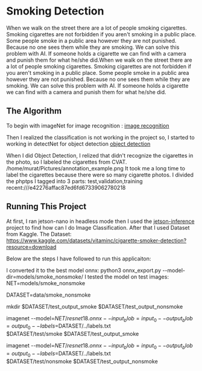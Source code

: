 # Smoking Detection
When we walk on the street there are a lot of people smoking cigarettes. Smoking cigarettes are not forbidden if you aren't smoking in a public place. 	Some people smoke in a public area however they are not punished. Because no one sees them while they are smoking. We can solve this problem with AI. If someone holds a cigarette we can find with a camera and punish them for what he/she did.When we walk on the street there are a lot of people smoking cigarettes. Smoking cigarettes are not forbidden if you aren't smoking in a public place. 	Some people smoke in a public area however they are not punished. Because no one sees them while they are smoking. We can solve this problem with AI. If someone holds a cigarette we can find with a camera and punish them for what he/she did.
## The Algorithm
To begin with imageNet for image recognition : [image recognition](https://github.com/dusty-nv/jetson-inference/blob/master/docs/imagenet-console-2.md)

Then I realized the classification is not working in the project so, I started to working in detectNet for object detection
[object detection](https://github.com/dusty-nv/jetson-inference/blob/master/docs/detectnet-console-2.md)

When I did Object Detection, I relized that didn't recognize the cigarettes in the photo, so I labeled the cigarettes from CVAT.
/home/murat/Pictures/annotation_example.png
It took me a long time to label the cigarettes because there were so many cigarette photos. I divided the phptps I tagged into 3 parts: test,validation,training 
recent:///e42276affac87ed6fd67339062780218
## Running This Project

At first, I ran jetson-nano in headless mode then I used the [jetson-inference](https://github.com/dusty-nv/jetson-inference) project to find how can I do Image Classification. After that I used Dataset from Kaggle. The Dataset: https://www.kaggle.com/datasets/vitaminc/cigarette-smoker-detection?resource=download

Below are the steps I have followed to run this applicaiton: 

I converted it to the best model onnx: python3 onnx_export.py --model-dir=models/smoke_nonsmoke/
I tested the model on test images: NET=models/smoke_nonsmoke 

DATASET=data/smoke_nonsmoke

mkdir $DATASET/test_output_smoke $DATASET/test_output_nonsmoke

imagenet --model=$NET/resnet18.onnx --input_blob=input_0 --output_blob=output_0 --labels=$DATASET/../labels.txt \
           $DATASET/test/smoke $DATASET/test_output_smoke

imagenet --model=$NET/resnet18.onnx --input_blob=input_0 --output_blob=output_0 --labels=$DATASET/../labels.txt \
           $DATASET/test/nonsmoke $DATASET/test_output_nonsmoke
